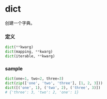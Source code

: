 # dict
创建一个字典。

### 定义
```python
dict(**kwarg)
dict(mapping, **kwarg)
dict(iterable, **kwarg)
```


### sample
```python
dict(one=1, two=2, three=3)
dict(zip(['one', 'two', 'three'], [1, 2, 3]))
dict([('one', 1), ('two', 2), ('three', 3)])
# {'three': 3, 'two': 2, 'one': 1} 
```


